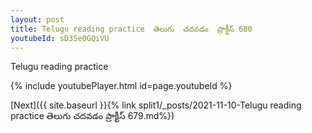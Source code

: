 ```yaml
---
layout: post
title: Telugu reading practice  తెలుగు  చదవడం  ప్రాక్టీస్ 680
youtubeId: sD3Se0GQiVU
---
```

 
 
Telugu reading practice
 
 
 
 
 


{% include youtubePlayer.html id=page.youtubeId %}
 
[Next]({{ site.baseurl }}{% link  split1/_posts/2021-11-10-Telugu reading practice  తెలుగు  చదవడం  ప్రాక్టీస్ 679.md%})
 
